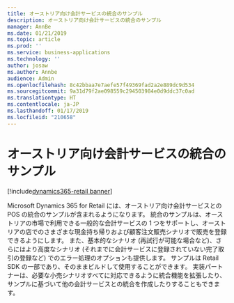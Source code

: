 ```yaml
---
title: オーストリア向け会計サービスの統合のサンプル
description: オーストリア向け会計サービスの統合のサンプル
manager: AnnBe
ms.date: 01/21/2019
ms.topic: article
ms.prod: ''
ms.service: business-applications
ms.technology: ''
author: josaw
ms.author: Annbe
audience: Admin
ms.openlocfilehash: 8c42bbaa7e7aefe57f49369fad2a2e889dc9d534
ms.sourcegitcommit: 9a31d79f2ae098559c294503984e0d9ddc37c0ad
ms.translationtype: HT
ms.contentlocale: ja-JP
ms.lasthandoff: 01/17/2019
ms.locfileid: "210658"
---
```

#  <a name="fiscal-service-integration-sample-for-austria"></a>オーストリア向け会計サービスの統合のサンプル
[!include[dynamics365-retail banner](../includes/dynamics365-retail.md)]


Microsoft Dynamics 365 for Retail には、オーストリア向け会計サービスとの POS の統合のサンプルが含まれるようになります。 統合のサンプルは、オーストリアの市場で利用できる一般的な会計サービスの 1 つをサポートし、オーストリアの店でのさまざまな現金持ち帰りおよび顧客注文販売シナリオで販売を登録できるようにします。 また、基本的なシナリオ (再試行が可能な場合など)、さらにはより高度なシナリオ (それまでに会計サービスに登録されていない完了取引の登録など) でのエラー処理のオプションも提供します。 サンプルは Retail SDK の一部であり、そのままビルドして使用することができます。 実装パートナーは、必要な小売シナリオすべてに対応できるように統合機能を拡張したり、サンプルに基づいて他の会計サービスとの統合を作成したりすることもできます。
